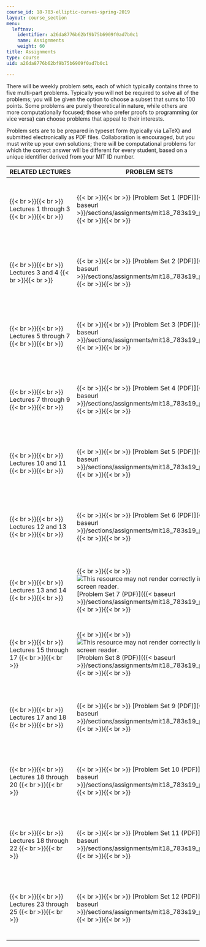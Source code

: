 ```yaml
---
course_id: 18-783-elliptic-curves-spring-2019
layout: course_section
menu:
  leftnav:
    identifier: a26da8776b62bf9b75b6909f0ad7b0c1
    name: Assignments
    weight: 60
title: Assignments
type: course
uid: a26da8776b62bf9b75b6909f0ad7b0c1

---
```


There will be weekly problem sets, each of which typically contains three to five multi-part problems. Typically you will not be required to solve all of the problems; you will be given the option to choose a subset that sums to 100 points. Some problems are purely theoretical in nature, while others are more computationally focused; those who prefer proofs to programming (or vice versa) can choose problems that appeal to their interests.

Problem sets are to be prepared in typeset form (typically via LaTeX) and submitted electronically as PDF files. Collaboration is encouraged, but you must write up your own solutions; there will be computational problems for which the correct answer will be different for every student, based on a unique identifier derived from your MIT ID number.

| RELATED LECTURES | PROBLEM SETS | DUE IN |
| --- | --- | --- |
|  {{< br >}}{{< br >}} Lectures 1 through 3 {{< br >}}{{< br >}}  |  {{< br >}}{{< br >}} [Problem Set 1 (PDF)]({{< baseurl >}}/sections/assignments/mit18_783s19_pset1) {{< br >}}{{< br >}}  |  {{< br >}}{{< br >}} Lecture 5 {{< br >}}{{< br >}}  |
|  {{< br >}}{{< br >}} Lectures 3 and 4 {{< br >}}{{< br >}}  |  {{< br >}}{{< br >}} [Problem Set 2 (PDF)]({{< baseurl >}}/sections/assignments/mit18_783s19_pset2) {{< br >}}{{< br >}}  |  {{< br >}}{{< br >}} Lecture 7 {{< br >}}{{< br >}}  |
|  {{< br >}}{{< br >}} Lectures 5 through 7 {{< br >}}{{< br >}}  |  {{< br >}}{{< br >}} [Problem Set 3 (PDF)]({{< baseurl >}}/sections/assignments/mit18_783s19_pset3) {{< br >}}{{< br >}}  |  {{< br >}}{{< br >}} Lecture 9 {{< br >}}{{< br >}}  |
|  {{< br >}}{{< br >}} Lectures 7 through 9 {{< br >}}{{< br >}}  |  {{< br >}}{{< br >}} [Problem Set 4 (PDF)]({{< baseurl >}}/sections/assignments/mit18_783s19_pset4) {{< br >}}{{< br >}}  |  {{< br >}}{{< br >}} Lecture 11 {{< br >}}{{< br >}}  |
|  {{< br >}}{{< br >}} Lectures 10 and 11 {{< br >}}{{< br >}}  |  {{< br >}}{{< br >}} [Problem Set 5 (PDF)]({{< baseurl >}}/sections/assignments/mit18_783s19_pset5) {{< br >}}{{< br >}}  |  {{< br >}}{{< br >}} Lecture 13 {{< br >}}{{< br >}}  |
|  {{< br >}}{{< br >}} Lectures 12 and 13 {{< br >}}{{< br >}}  |  {{< br >}}{{< br >}} [Problem Set 6 (PDF)]({{< baseurl >}}/sections/assignments/mit18_783s19_pset6) {{< br >}}{{< br >}}  |  {{< br >}}{{< br >}} Lecture 15 {{< br >}}{{< br >}}  |
|  {{< br >}}{{< br >}} Lectures 13 and 14 {{< br >}}{{< br >}}  |  {{< br >}}{{< br >}} ![This resource may not render correctly in a screen reader.](/images/inacessible.gif)[Problem Set 7 (PDF)]({{< baseurl >}}/sections/assignments/mit18_783s19_pset7) {{< br >}}{{< br >}}  |  {{< br >}}{{< br >}} Lecture 17 {{< br >}}{{< br >}}  |
|  {{< br >}}{{< br >}} Lectures 15 through 17 {{< br >}}{{< br >}}  |  {{< br >}}{{< br >}} ![This resource may not render correctly in a screen reader.](/images/inacessible.gif)[Problem Set 8 (PDF)]({{< baseurl >}}/sections/assignments/mit18_783s19_pset8) {{< br >}}{{< br >}}  |  {{< br >}}{{< br >}} Lecture 19 {{< br >}}{{< br >}}  |
|  {{< br >}}{{< br >}} Lectures 17 and 18 {{< br >}}{{< br >}}  |  {{< br >}}{{< br >}} [Problem Set 9 (PDF)]({{< baseurl >}}/sections/assignments/mit18_783s19_pset9) {{< br >}}{{< br >}}  |  {{< br >}}{{< br >}} Lecture 20 {{< br >}}{{< br >}}  |
|  {{< br >}}{{< br >}} Lectures 18 through 20 {{< br >}}{{< br >}}  |  {{< br >}}{{< br >}} [Problem Set 10 (PDF)]({{< baseurl >}}/sections/assignments/mit18_783s19_pset10) {{< br >}}{{< br >}}  |  {{< br >}}{{< br >}} Lecture 22 {{< br >}}{{< br >}}  |
|  {{< br >}}{{< br >}} Lectures 18 through 22 {{< br >}}{{< br >}}  |  {{< br >}}{{< br >}} [Problem Set 11 (PDF)]({{< baseurl >}}/sections/assignments/mit18_783s19_pset11) {{< br >}}{{< br >}}  |  {{< br >}}{{< br >}} Lecture 24 {{< br >}}{{< br >}}  |
|  {{< br >}}{{< br >}} Lectures 23 through 25 {{< br >}}{{< br >}}  |  {{< br >}}{{< br >}} [Problem Set 12 (PDF)]({{< baseurl >}}/sections/assignments/mit18_783s19_pset12) {{< br >}}{{< br >}}  |  {{< br >}}{{< br >}} Lecture 26 {{< br >}}{{< br >}}